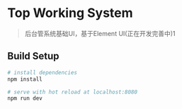 # Top Working System

> 后台管系统基础UI，基于Element UI(正在开发完善中)1

## Build Setup

``` bash
# install dependencies
npm install

# serve with hot reload at localhost:8080
npm run dev

```
